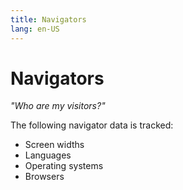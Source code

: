 ```yaml
---
title: Navigators
lang: en-US
---
```


# Navigators

_"Who are my visitors?"_

The following navigator data is tracked:

- Screen widths
- Languages
- Operating systems
- Browsers
